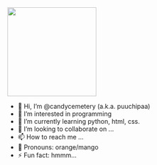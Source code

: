 <img src = "https://i.pinimg.com/originals/8c/46/38/8c46383f9c32788235e93c40b8676a50.gif" width = "200"/>

- 👋 Hi, I’m @candycemetery (a.k.a. puuchipaa)
- 👀 I’m interested in programming
- 🌱 I’m currently learning python, html, css.
- 💞️ I’m looking to collaborate on ...
- 📫 How to reach me ...
- 🌟 Pronouns: orange/mango
- ⚡ Fun fact: hmmm...
<style>
  font-family: windings
</style>
<!---
candycemetery/candycemetery is a ✨ special ✨ repository because its `README.md` (this file) appears on your GitHub profile.
You can click the Preview link to take a look at your changes.
--->
